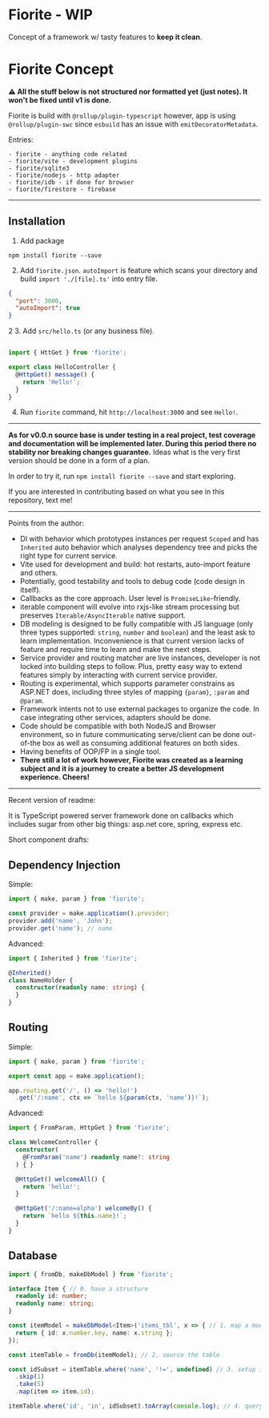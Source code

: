 # Fiorite - WIP

Concept of a framework w/ tasty features to **keep it clean**.

# Fiorite Concept

**⚠️ All the stuff below is not structured nor formatted yet (just notes). It won't be fixed until v1 is done.**

Fiorite is build with `@rollup/plugin-typescript` however, app is using `@rollup/plugin-swc` since `esbuild` has an issue with `emitDecoratorMetadata`.

Entries:
```
- fiorite - anything code related
- fiorite/vite - development plugins
- fiorite/sqlite3 
- fiorite/nodejs - http adapter
- fiorite/idb - if done for browser
- fiorite/firestore - firebase
```

---

## Installation

1. Add package

```
npm install fiorite --save
```

2. Add `fiorite.json`. `autoImport` is feature which scans your directory and build `import './[file].ts'` into entry file.

```json
{
  "port": 3000,
  "autoImport": true
}
```
2
3. Add `src/hello.ts` (or any business file).

```typescript

import { HttGet } from 'fiorite';

export class HelloController {
  @HttpGet() message() {
    return 'Hello!';
  }
}
```

4. Run `fiorite` command, hit `http://localhost:3000` and see `Hello!`.

---

**As for v0.0.n source base is under testing in a real project, test coverage and documentation will be implemented later. During this period there no stability nor breaking changes guarantee.**
Ideas what is the very first version should be done in a form of a plan.

In order to try it, run `npm install fiorite --save` and start exploring.

If you are interested in contributing based on what you see in this repository, text me!

----------------------------------

Points from the author:
- DI with behavior which prototypes instances per request `Scoped` and has `Inherited` auto behavior which analyses dependency tree and picks the right type for current service.
- Vite used for development and build: hot restarts, auto-import feature and others.
- Potentially, good testability and tools to debug code (code design in itself).
- Callbacks as the core approach. User level is `PromiseLike`-friendly.
- iterable component will evolve into rxjs-like stream processing but preserves `Iterable/AsyncIterable` native support.
- DB modeling is designed to be fully compatible with JS language (only three types supported: `string`, `number` and `boolean`) and the least ask to learn implementation. Inconvenience is that current version lacks of feature and require time to learn and make the next steps.
- Service provider and routing matcher are live instances, developer is not locked into building steps to follow. Plus, pretty easy way to extend features simply by interacting with current service provider.
- Routing is experimental, which supports parameter constrains as ASP.NET does, including three styles of mapping `{param}`, `:param` and `@param`.
- Framework intents not to use external packages to organize the code. In case integrating other services, adapters should be done.
- Code should be compatible with both NodeJS and Browser environment, so in future communicating serve/client can be done out-of-the box as well as consuming additional features on both sides.
- Having benefits of OOP/FP in a single tool.
- **There still a lot of work however, Fiorite was created as a learning subject and it is a journey to create a better JS development experience. Cheers!**

---

Recent version of readme:

It is TypeScript powered server framework done on callbacks which includes sugar from other big things: asp.net core, spring, express etc.

Short component drafts:

## Dependency Injection

Simple:
```typescript
import { make, param } from 'fiorite';

const provider = make.application().provider;
provider.add('name', 'John');
provider.get('name'); // name
```

Advanced:

```typescript
import { Inherited } from 'fiorite';

@Inherited()
class NameHolder {
  constructor(readonly name: string) {
  }
}
```

## Routing

Simple:

```typescript
import { make, param } from 'fiorite';

export const app = make.application();

app.routing.get('/', () => 'hello!')
  .get('/:name', ctx => `hello ${param(ctx, 'name')}!`);
```

Advanced:

```typescript
import { FromParam, HttpGet } from 'fiorite';

class WelcomeController {
  constructor(
    @FromParam('name') readonly name?: string
  ) { }

  @HttpGet() welcomeAll() {
    return 'hello!';
  }

  @HttpGet('/:name=alpha') welcomeBy() {
    return `hello ${this.name}!`;
  }
}
```

## Database

```typescript
import { fromDb, makeDbModel } from 'fiorite';

interface Item { // 0. have a structure
  readonly id: number;
  readonly name: string;
}

const itemModel = makeDbModel<Item>('items_tbl', x => { // 1. map a model
  return { id: x.number.key, name: x.string };
});

const itemTable = fromDb(itemModel); // 2. source the table

const idSubset = itemTable.where('name', '!=', undefined) // 3. setup id subset
  .skip(1)
  .take(5)
  .map(item => item.id);

itemTable.where('id', 'in', idSubset).toArray(console.log); // 4. query where id in subset
```
